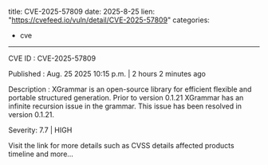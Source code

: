  
title: CVE-2025-57809
date: 2025-8-25
lien: "https://cvefeed.io/vuln/detail/CVE-2025-57809"
categories:
  - cve
---

CVE ID : CVE-2025-57809

Published :  Aug. 25
2025
10:15 p.m. | 2 hours
2 minutes ago

Description : XGrammar is an open-source library for efficient
flexible
and portable structured generation. Prior to version 0.1.21
XGrammar has an infinite recursion issue in the grammar. This issue has been resolved in version 0.1.21.

Severity: 7.7 | HIGH

Visit the link for more details
such as CVSS details
affected products
timeline
and more...
